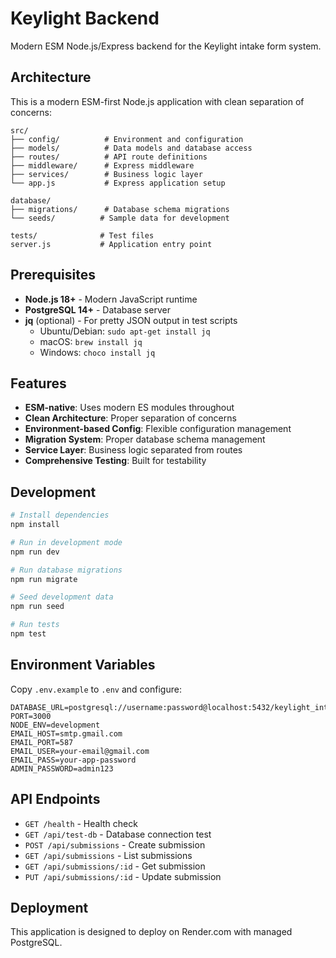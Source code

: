 # Keylight Backend

Modern ESM Node.js/Express backend for the Keylight intake form system.

## Architecture

This is a modern ESM-first Node.js application with clean separation of concerns:

```
src/
├── config/          # Environment and configuration
├── models/          # Data models and database access
├── routes/          # API route definitions
├── middleware/      # Express middleware
├── services/        # Business logic layer
└── app.js           # Express application setup

database/
├── migrations/      # Database schema migrations
└── seeds/          # Sample data for development

tests/              # Test files
server.js           # Application entry point
```

## Prerequisites

- **Node.js 18+** - Modern JavaScript runtime
- **PostgreSQL 14+** - Database server
- **jq** (optional) - For pretty JSON output in test scripts
  - Ubuntu/Debian: `sudo apt-get install jq`
  - macOS: `brew install jq`
  - Windows: `choco install jq`

## Features

- **ESM-native**: Uses modern ES modules throughout
- **Clean Architecture**: Proper separation of concerns
- **Environment-based Config**: Flexible configuration management
- **Migration System**: Proper database schema management
- **Service Layer**: Business logic separated from routes
- **Comprehensive Testing**: Built for testability

## Development

```bash
# Install dependencies
npm install

# Run in development mode
npm run dev

# Run database migrations
npm run migrate

# Seed development data
npm run seed

# Run tests
npm test
```

## Environment Variables

Copy `.env.example` to `.env` and configure:

```
DATABASE_URL=postgresql://username:password@localhost:5432/keylight_intake_db
PORT=3000
NODE_ENV=development
EMAIL_HOST=smtp.gmail.com
EMAIL_PORT=587
EMAIL_USER=your-email@gmail.com
EMAIL_PASS=your-app-password
ADMIN_PASSWORD=admin123
```

## API Endpoints

- `GET /health` - Health check
- `GET /api/test-db` - Database connection test
- `POST /api/submissions` - Create submission
- `GET /api/submissions` - List submissions
- `GET /api/submissions/:id` - Get submission
- `PUT /api/submissions/:id` - Update submission

## Deployment

This application is designed to deploy on Render.com with managed PostgreSQL.

